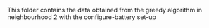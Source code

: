 This folder contains the data obtained from the greedy algorithm in neighbourhood 2 with the configure-battery set-up
